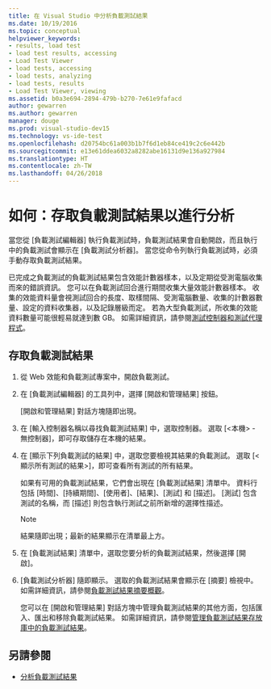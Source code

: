 ```yaml
---
title: 在 Visual Studio 中分析負載測試結果
ms.date: 10/19/2016
ms.topic: conceptual
helpviewer_keywords:
- results, load test
- load test results, accessing
- Load Test Viewer
- load tests, accessing
- load tests, analyzing
- load tests, results
- Load Test Viewer, viewing
ms.assetid: b0a3e694-2894-479b-b270-7e61e9fafacd
author: gewarren
ms.author: gewarren
manager: douge
ms.prod: visual-studio-dev15
ms.technology: vs-ide-test
ms.openlocfilehash: d20754bc61a003b1b7f6d1eb84ce419c2c6e442b
ms.sourcegitcommit: e13e61ddea6032a8282abe16131d9e136a927984
ms.translationtype: HT
ms.contentlocale: zh-TW
ms.lasthandoff: 04/26/2018
---
```

# <a name="how-to-access-load-test-results-for-analysis"></a>如何：存取負載測試結果以進行分析

當您從 [負載測試編輯器] 執行負載測試時，負載測試結果會自動開啟，而且執行中的負載測試會顯示在 [負載測試分析器]。 當您從命令列執行負載測試時，必須手動存取負載測試結果。

已完成之負載測試的負載測試結果包含效能計數器樣本，以及定期從受測電腦收集而來的錯誤資訊。 您可以在負載測試回合進行期間收集大量效能計數器樣本。 收集的效能資料量會視測試回合的長度、取樣間隔、受測電腦數量、收集的計數器數量、設定的資料收集器，以及記錄層級而定。 若為大型負載測試，所收集的效能資料數量可能很輕易就達到數 GB。 如需詳細資訊，請參閱[測試控制器和測試代理程式](configure-test-agents-and-controllers-for-load-tests.md)。

## <a name="to-access-a-load-test-result"></a>存取負載測試結果

1.  從 Web 效能和負載測試專案中，開啟負載測試。

2.  在 [負載測試編輯器] 的工具列中，選擇 [開啟和管理結果] 按鈕。

     [開啟和管理結果] 對話方塊隨即出現。

3.  在 [輸入控制器名稱以尋找負載測試結果] 中，選取控制器。 選取 [\<本機> - 無控制器]，即可存取儲存在本機的結果。

4.  在 [顯示下列負載測試的結果] 中，選取您要檢視其結果的負載測試。 選取 [\<顯示所有測試的結果>]，即可查看所有測試的所有結果。

     如果有可用的負載測試結果，它們會出現在 [負載測試結果] 清單中。 資料行包括 [時間]、[持續期間]、[使用者]、[結果]、[測試] 和 [描述]。 [測試] 包含測試的名稱，而 [描述] 則包含執行測試之前所新增的選擇性描述。

    > [!NOTE]
    > 結果隨即出現；最新的結果顯示在清單最上方。

5.  在 [負載測試結果] 清單中，選取您要分析的負載測試結果，然後選擇 [開啟]。

6.  [負載測試分析器] 隨即顯示。 選取的負載測試結果會顯示在 [摘要] 檢視中。 如需詳細資訊，請參閱[負載測試結果摘要概觀](../test/load-test-results-summary-overview.md)。

     您可以在 [開啟和管理結果] 對話方塊中管理負載測試結果的其他方面，包括匯入、匯出和移除負載測試結果。 如需詳細資訊，請參閱[管理負載測試結果存放庫中的負載測試結果](../test/manage-load-test-results-in-the-load-test-results-repository.md)。

## <a name="see-also"></a>另請參閱

- [分析負載測試結果](../test/analyze-load-test-results-using-the-load-test-analyzer.md)